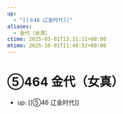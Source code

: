 ```yaml
---
up:
  - "[[⑤46 辽金时代]]"
aliases:
  - 金代（女真）
ctime: 2025-03-01T13:31:11+08:00
mtime: 2025-10-01T11:40:32+08:00
---
```


# ⑤464 金代（女真）

- up: [[⑤46 辽金时代]]
